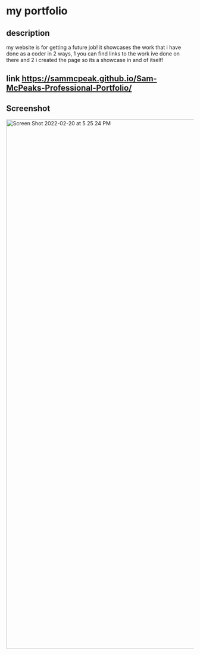 # my portfolio

## description
my website is for getting a future job! it showcases the work that i have done as a coder in 2 ways, 1 you can find links to the work ive done on there and 2 i created the page so its a showcase in and of itself! 

## link https://sammcpeak.github.io/Sam-McPeaks-Professional-Portfolio/

## Screenshot 
<img width="1420" alt="Screen Shot 2022-02-20 at 5 25 24 PM" src="https://user-images.githubusercontent.com/97133188/154867099-4c2026a4-99fb-46a3-bd98-b5468c8efada.png">
